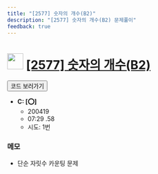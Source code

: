 ```yaml
---
title: "[2577] 숫자의 개수(B2)"
description: "[2577] 숫자의 개수(B2) 문제풀이"
feedback: true
---
```

<h1><img src="https://doky.space/assets/icpclev/u0.svg" height="37px"> <a href="http://icpc.me/2577">[2577] 숫자의 개수(B2)</a></h1>

<a href="https://github.com/DokySp/acmicpc-practice/tree/master/2577"><button class="btn btn-info">코드 보러가기</button></a>

- **C: [:o:]**
  - 200419
  - 07:29 .58
  - 시도: 1번

### 메모
 - 단순 자릿수 카운팅 문제

